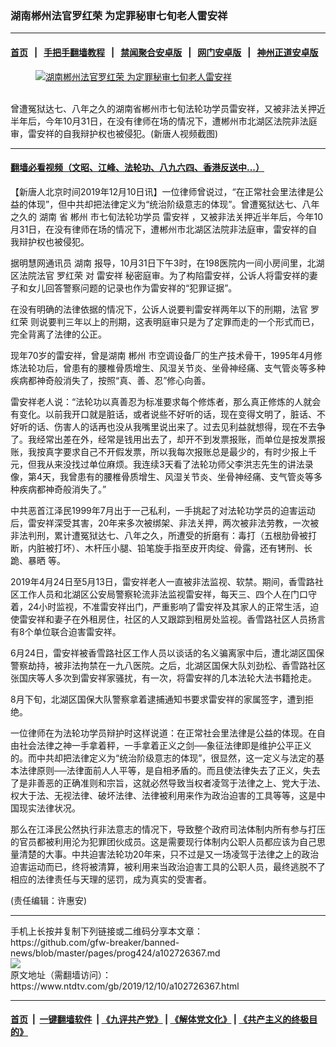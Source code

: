 ### 湖南郴州法官罗红荣 为定罪秘审七旬老人雷安祥
------------------------

#### [首页](https://github.com/gfw-breaker/banned-news/blob/master/README.md) &nbsp;&nbsp;|&nbsp;&nbsp; [手把手翻墙教程](https://github.com/gfw-breaker/guides/wiki) &nbsp;&nbsp;|&nbsp;&nbsp; [禁闻聚合安卓版](https://github.com/gfw-breaker/bn-android) &nbsp;&nbsp;|&nbsp;&nbsp; [网门安卓版](https://github.com/oGate2/oGate) &nbsp;&nbsp;|&nbsp;&nbsp; [神州正道安卓版](https://github.com/SzzdOgate/update) 



<div><div class="featured_image">
 <a href="https://i.ntdtv.com/assets/uploads/2019/12/3-32.jpg" target="_blank">
  <figure>
   <img alt="湖南郴州法官罗红荣 为定罪秘审七旬老人雷安祥" src="https://i.ntdtv.com/assets/uploads/2019/12/3-32-800x450.jpg"/>
  </figure><br/>
 </a>
 <span class="caption">
  曾遭冤狱达七、八年之久的湖南省郴州市七旬法轮功学员雷安祥，又被非法关押近半年后，今年10月31日，在没有律师在场的情况下，遭郴州市北湖区法院非法庭审，雷安祥的自我辩护权也被侵犯。(新唐人视频截图)
 </span>
</div>
</div><hr/>

#### [翻墙必看视频（文昭、江峰、法轮功、八九六四、香港反送中...）](https://github.com/gfw-breaker/banned-news/blob/master/pages/link3.md)

<div><div class="post_content" itemprop="articleBody">
 <p>
  【新唐人北京时间2019年12月10日讯】一位律师曾说过，“在正常社会里法律是公益的体现”，但中共却把法律定义为“统治阶级意志的体现”。曾遭冤狱达七、八年之久的
  <ok href="https://www.ntdtv.com/gb/湖南.htm">
   湖南
  </ok>
  省
  <ok href="https://www.ntdtv.com/gb/郴州.htm">
   郴州
  </ok>
  市七旬法轮功学员
  <ok href="https://www.ntdtv.com/gb/雷安祥.htm">
   雷安祥
  </ok>
  ，又被非法关押近半年后，今年10月31日，在没有律师在场的情况下，遭郴州市北湖区法院非法庭审，雷安祥的自我辩护权也被侵犯。
 </p>
 <p>
  据明慧网通讯员
  <ok href="https://www.ntdtv.com/gb/湖南.htm">
   湖南
  </ok>
  报导，10月31日下午3时，在198医院内一间小房间里，北湖区法院法官
  <ok href="https://www.ntdtv.com/gb/罗红荣.htm">
   罗红荣
  </ok>
  对
  <ok href="https://www.ntdtv.com/gb/雷安祥.htm">
   雷安祥
  </ok>
  秘密庭审。为了构陷雷安祥，公诉人将雷安祥的妻子和女儿回答警察问题的记录也作为雷安祥的“犯罪证据”。
 </p>
 <p>
  在没有明确的法律依据的情况下，公诉人说要判雷安祥两年以下的刑期，法官
  <ok href="https://www.ntdtv.com/gb/罗红荣.htm">
   罗红荣
  </ok>
  则说要判三年以上的刑期，这表明庭审只是为了定罪而走的一个形式而已，完全背离了法律的公正。
 </p>
 <p>
  现年70岁的雷安祥，曾是湖南
  <ok href="https://www.ntdtv.com/gb/郴州.htm">
   郴州
  </ok>
  市空调设备厂的生产技术骨干，1995年4月修炼法轮功后，曾患有的腰椎骨质增生、风湿关节炎、坐骨神经痛、支气管炎等多种疾病都神奇般消失了，按照“真、善、忍”修心向善。
 </p>
 <p>
  雷安祥老人说：“法轮功以真善忍为标准要求每个修炼者，那么真正修炼的人就会有变化。以前我开口就是脏话，或者说些不好听的话，现在变得文明了，脏话、不好听的话、伤害人的话再也没从我嘴里说出来了。过去见利益就想得，现在不去争了。我经常出差在外，经常是钱用出去了，却开不到发票报账，而单位是按发票报账，我按真字要求自己不开假发票，所以我每次报账总是最少的，有时少报上千元，但我从来没找过单位麻烦。我连续3天看了法轮功师父李洪志先生的讲法录像，第4天，我曾患有的腰椎骨质增生、风湿关节炎、坐骨神经痛、支气管炎等多种疾病都神奇般消失了。”
 </p>
 <p>
  中共恶首江泽民1999年7月出于一己私利，一手挑起了对法轮功学员的迫害运动后，雷安祥深受其害，20年来多次被绑架、非法关押，两次被非法劳教，一次被非法判刑，累计遭冤狱达七、八年之久，所遭受的折磨有：毒打（五根肋骨被打断，内脏被打坏）、木杆压小腿、铅笔旋手指至皮开肉绽、骨露，还有铐刑、长跪、暴晒 等。
 </p>
 <p>
  2019年4月24日至5月13日，雷安祥老人一直被非法监视、软禁。期间，香雪路社区工作人员和北湖区公安局警察轮流非法监视雷安祥，每天三、四个人在门口守着，24小时监视，不准雷安祥出门，严重影响了雷安祥及其家人的正常生活，迫使雷安祥和妻子在外租房住，社区的人又跟踪到租房处监视。香雪路社区人员扬言有8个单位联合迫害雷安祥。
 </p>
 <p>
  6月24日，雷安祥被香雪路社区工作人员以谈话的名义骗离家中后，遭北湖区国保警察劫持，被非法拘禁在一九八医院。之后，北湖区国保大队刘劲松、香雪路社区张国庆等人多次到雷安祥家骚扰，有一次，将雷安祥的几本法轮大法书籍抢走。
 </p>
 <p>
  8月下旬，北湖区国保大队警察拿着逮捕通知书要求雷安祥的家属签字，遭到拒绝。
 </p>
 <p>
  一位律师在为法轮功学员辩护时这样说道：在正常社会里法律是公益的体现。在自由社会法律之神一手拿着秤，一手拿着正义之剑──象征法律即是维护公平正义的。而中共却把法律定义为“统治阶级意志的体现”，很显然，这一定义与法定的基本法律原则──法律面前人人平等，是自相矛盾的。而且使法律失去了正义，失去了是非善恶的正确准则和宗旨，这就必然导致当权者凌驾于法律之上、党大于法、权大于法、无视法律、破坏法律、法律被利用来作为政治迫害的工具等等，这是中国现实法律状况。
 </p>
 <p>
  那么在江泽民公然执行非法意志的情况下，导致整个政府司法体制内所有参与打压的官员都被利用沦为犯罪团伙成员。这是需要现行体制内公职人员都应该为自己思量清楚的大事。中共迫害法轮功20年来，只不过是又一场凌驾于法律之上的政治迫害运动而已，终将被清算，被利用来当政治迫害工具的公职人员，最终逃脱不了相应的法律责任与天理的惩罚，成为真实的受害者。
 </p>
 <p>
  (责任编辑：许惠安)
 </p>
 <div class="single_ad">
 </div>
</div>
</div>
<hr/>
手机上长按并复制下列链接或二维码分享本文章：<br/>
https://github.com/gfw-breaker/banned-news/blob/master/pages/prog424/a102726367.md <br/>
<a href='https://github.com/gfw-breaker/banned-news/blob/master/pages/prog424/a102726367.md'><img src='https://github.com/gfw-breaker/banned-news/blob/master/pages/prog424/a102726367.md.png'/></a> <br/>
原文地址（需翻墙访问）：https://www.ntdtv.com/gb/2019/12/10/a102726367.html


------------------------
#### [首页](https://github.com/gfw-breaker/banned-news/blob/master/README.md) &nbsp;|&nbsp; [一键翻墙软件](https://github.com/gfw-breaker/nogfw/blob/master/README.md) &nbsp;| [《九评共产党》](https://github.com/gfw-breaker/9ping.md/blob/master/README.md#九评之一评共产党是什么) | [《解体党文化》](https://github.com/gfw-breaker/jtdwh.md/blob/master/README.md) | [《共产主义的终极目的》](https://github.com/gfw-breaker/gczydzjmd.md/blob/master/README.md)


<img src='http://gfw-breaker.win/banned-news/pages/prog424/a102726367.md' width='0px' height='0px'/>